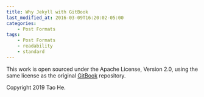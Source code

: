 ```yaml
---
title: Why Jekyll with GitBook
last_modified_at: 2016-03-09T16:20:02-05:00
categories:
    - Post Formats
tags:
    - Post Formats
    - readability
    - standard
---
```


This work is open sourced under the Apache License, Version 2.0, using the
same license as the original [GitBook](https://github.com/GitbookIO/gitbook) repository.

Copyright 2019 Tao He.
